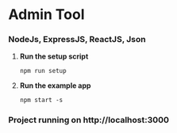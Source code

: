 # Admin Tool
  ### NodeJs, ExpressJS, ReactJS, Json

1. **Run the setup script**

    `npm run setup`

2. **Run the example app**

    `npm start -s`

### Project running on http://localhost:3000